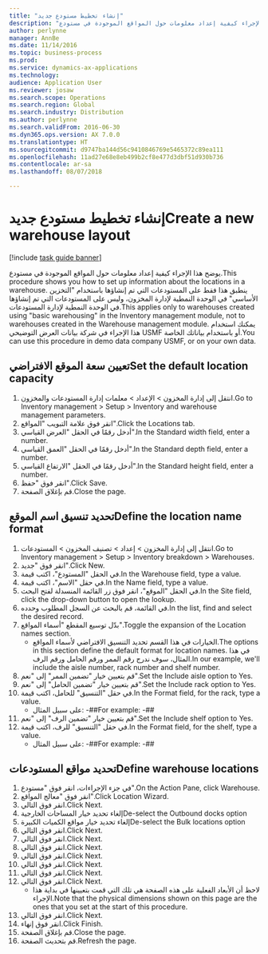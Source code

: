 ```yaml
---
title: "إنشاء تخطيط مستودع جديد"
description: "يوضح هذا الإجراء كيفية إعداد معلومات حول المواقع الموجودة في مستودع."
author: perlynne
manager: AnnBe
ms.date: 11/14/2016
ms.topic: business-process
ms.prod: 
ms.service: dynamics-ax-applications
ms.technology: 
audience: Application User
ms.reviewer: josaw
ms.search.scope: Operations
ms.search.region: Global
ms.search.industry: Distribution
ms.author: perlynne
ms.search.validFrom: 2016-06-30
ms.dyn365.ops.version: AX 7.0.0
ms.translationtype: HT
ms.sourcegitcommit: d9747ba144d56c9410846769e5465372c89ea111
ms.openlocfilehash: 11ad27e68e8eb499b2cf8e477d3dbf51d930b736
ms.contentlocale: ar-sa
ms.lasthandoff: 08/07/2018

---
```

# <a name="create-a-new-warehouse-layout"></a><span data-ttu-id="0ca27-103">إنشاء تخطيط مستودع جديد</span><span class="sxs-lookup"><span data-stu-id="0ca27-103">Create a new warehouse layout</span></span>

[!include [task guide banner](../../includes/task-guide-banner.md)]

<span data-ttu-id="0ca27-104">يوضح هذا الإجراء كيفية إعداد معلومات حول المواقع الموجودة في مستودع.</span><span class="sxs-lookup"><span data-stu-id="0ca27-104">This procedure shows you how to set up information about the locations in a warehouse.</span></span> <span data-ttu-id="0ca27-105">ينطبق هذا فقط على المستودعات التي تم إنشاؤها باستخدام "التخزين الأساسي" في الوحدة النمطية لإدارة المخزون، وليس على المستودعات التي تم إنشاؤها في الوحدة النمطية لإدارة المستودعات.</span><span class="sxs-lookup"><span data-stu-id="0ca27-105">This applies only to warehouses created using "basic warehousing" in the Inventory management module, not to warehouses created in the Warehouse management module.</span></span> <span data-ttu-id="0ca27-106">يمكنك استخدام هذا الإجراء في شركة بيانات العرض التوضيحي USMF أو باستخدام بياناتك الخاصة.</span><span class="sxs-lookup"><span data-stu-id="0ca27-106">You can use this procedure in demo data company USMF, or on your own data.</span></span>


## <a name="set-the-default-location-capacity"></a><span data-ttu-id="0ca27-107">تعيين سعة الموقع الافتراضي</span><span class="sxs-lookup"><span data-stu-id="0ca27-107">Set the default location capacity</span></span>
1. <span data-ttu-id="0ca27-108">انتقل إلى إدارة المخزون > الإعداد > معلمات إدارة المستودعات والمخزون‬.</span><span class="sxs-lookup"><span data-stu-id="0ca27-108">Go to Inventory management > Setup > Inventory and warehouse management parameters.</span></span>
2. <span data-ttu-id="0ca27-109">انقر فوق علامة التبويب "المواقع".</span><span class="sxs-lookup"><span data-stu-id="0ca27-109">Click the Locations tab.</span></span>
3. <span data-ttu-id="0ca27-110">أدخل رقمًا في الحقل "العرض القياسي‬".</span><span class="sxs-lookup"><span data-stu-id="0ca27-110">In the Standard width field, enter a number.</span></span>
4. <span data-ttu-id="0ca27-111">أدخل رقمًا في الحقل "العمق القياسي‬".</span><span class="sxs-lookup"><span data-stu-id="0ca27-111">In the Standard depth field, enter a number.</span></span>
5. <span data-ttu-id="0ca27-112">أدخل رقمًا في الحقل "الارتفاع القياسي‬".</span><span class="sxs-lookup"><span data-stu-id="0ca27-112">In the Standard height field, enter a number.</span></span>
6. <span data-ttu-id="0ca27-113">انقر فوق "حفظ".</span><span class="sxs-lookup"><span data-stu-id="0ca27-113">Click Save.</span></span>
7. <span data-ttu-id="0ca27-114">قم بإغلاق الصفحة.</span><span class="sxs-lookup"><span data-stu-id="0ca27-114">Close the page.</span></span>

## <a name="define-the-location-name-format"></a><span data-ttu-id="0ca27-115">تحديد تنسيق اسم الموقع</span><span class="sxs-lookup"><span data-stu-id="0ca27-115">Define the location name format</span></span>
1. <span data-ttu-id="0ca27-116">انتقل إلى إدارة المخزون > إعداد > تصنيف المخزون > المستودعات.</span><span class="sxs-lookup"><span data-stu-id="0ca27-116">Go to Inventory management > Setup > Inventory breakdown > Warehouses.</span></span>
2. <span data-ttu-id="0ca27-117">انقر فوق "جديد".</span><span class="sxs-lookup"><span data-stu-id="0ca27-117">Click New.</span></span>
3. <span data-ttu-id="0ca27-118">في الحقل "المستودع"، اكتب قيمة.</span><span class="sxs-lookup"><span data-stu-id="0ca27-118">In the Warehouse field, type a value.</span></span>
4. <span data-ttu-id="0ca27-119">في حقل "الاسم"، اكتب قيمة.</span><span class="sxs-lookup"><span data-stu-id="0ca27-119">In the Name field, type a value.</span></span>
5. <span data-ttu-id="0ca27-120">في الحقل "الموقع"، انقر فوق زر القائمة المنسدلة لفتح البحث.</span><span class="sxs-lookup"><span data-stu-id="0ca27-120">In the Site field, click the drop-down button to open the lookup.</span></span>
6. <span data-ttu-id="0ca27-121">في القائمة، قم بالبحث عن السجل المطلوب وحدده.</span><span class="sxs-lookup"><span data-stu-id="0ca27-121">In the list, find and select the desired record.</span></span>
7. <span data-ttu-id="0ca27-122">بدّل توسيع المقطع "أسماء المواقع".</span><span class="sxs-lookup"><span data-stu-id="0ca27-122">Toggle the expansion of the Location names section.</span></span>
    * <span data-ttu-id="0ca27-123">الخيارات في هذا القسم تحديد التنسيق الافتراضي لأسماء المواقع.</span><span class="sxs-lookup"><span data-stu-id="0ca27-123">The options in this section define the default format for location names.</span></span> <span data-ttu-id="0ca27-124">في هذا المثال، سوف ندرج رقم الممر ورقم الحامل ورقم الرف.</span><span class="sxs-lookup"><span data-stu-id="0ca27-124">In our example, we'll include the aisle number, rack number and shelf number.</span></span>  
8. <span data-ttu-id="0ca27-125">قم بتعيين خيار "تضمين الممر‬" إلى "نعم".</span><span class="sxs-lookup"><span data-stu-id="0ca27-125">Set the Include aisle option to Yes.</span></span>
9. <span data-ttu-id="0ca27-126">قم بتعيين خيار "تضمين الحامل‬‬" إلى "نعم".</span><span class="sxs-lookup"><span data-stu-id="0ca27-126">Set the Include rack option to Yes.</span></span>
10. <span data-ttu-id="0ca27-127">في حقل "التنسيق" للحامل، اكتب قيمة.</span><span class="sxs-lookup"><span data-stu-id="0ca27-127">In the Format field, for the rack, type a value.</span></span>
    * <span data-ttu-id="0ca27-128">على سبيل المثال: -##</span><span class="sxs-lookup"><span data-stu-id="0ca27-128">For example: -##</span></span>  
11. <span data-ttu-id="0ca27-129">قم بتعيين خيار "تضمين الرف" إلى "نعم".</span><span class="sxs-lookup"><span data-stu-id="0ca27-129">Set the Include shelf option to Yes.</span></span>
12. <span data-ttu-id="0ca27-130">في حقل "التنسيق" للرف، اكتب قيمة.</span><span class="sxs-lookup"><span data-stu-id="0ca27-130">In the Format field, for the shelf, type a value.</span></span>
    * <span data-ttu-id="0ca27-131">على سبيل المثال: -##</span><span class="sxs-lookup"><span data-stu-id="0ca27-131">For example: -##</span></span>  

## <a name="define-warehouse-locations"></a><span data-ttu-id="0ca27-132">تحديد مواقع المستودعات</span><span class="sxs-lookup"><span data-stu-id="0ca27-132">Define warehouse locations</span></span>
1. <span data-ttu-id="0ca27-133">في جزء الإجراءات، انقر فوق "مستودع".</span><span class="sxs-lookup"><span data-stu-id="0ca27-133">On the Action Pane, click Warehouse.</span></span>
2. <span data-ttu-id="0ca27-134">انقر فوق "معالج المواقع".</span><span class="sxs-lookup"><span data-stu-id="0ca27-134">Click Location Wizard.</span></span>
3. <span data-ttu-id="0ca27-135">انقر فوق التالي.</span><span class="sxs-lookup"><span data-stu-id="0ca27-135">Click Next.</span></span>
4. <span data-ttu-id="0ca27-136">إلغاء تحديد خيار المساحات الخارجية</span><span class="sxs-lookup"><span data-stu-id="0ca27-136">De-select the Outbound docks option</span></span>
5. <span data-ttu-id="0ca27-137">إلغاء تحديد خيار مواقع الكميات الكبيرة</span><span class="sxs-lookup"><span data-stu-id="0ca27-137">De-select the Bulk locations option</span></span>
6. <span data-ttu-id="0ca27-138">انقر فوق التالي.</span><span class="sxs-lookup"><span data-stu-id="0ca27-138">Click Next.</span></span>
7. <span data-ttu-id="0ca27-139">انقر فوق التالي.</span><span class="sxs-lookup"><span data-stu-id="0ca27-139">Click Next.</span></span>
8. <span data-ttu-id="0ca27-140">انقر فوق التالي.</span><span class="sxs-lookup"><span data-stu-id="0ca27-140">Click Next.</span></span>
9. <span data-ttu-id="0ca27-141">انقر فوق التالي.</span><span class="sxs-lookup"><span data-stu-id="0ca27-141">Click Next.</span></span>
10. <span data-ttu-id="0ca27-142">انقر فوق التالي.</span><span class="sxs-lookup"><span data-stu-id="0ca27-142">Click Next.</span></span>
11. <span data-ttu-id="0ca27-143">انقر فوق التالي.</span><span class="sxs-lookup"><span data-stu-id="0ca27-143">Click Next.</span></span>
12. <span data-ttu-id="0ca27-144">انقر فوق التالي.</span><span class="sxs-lookup"><span data-stu-id="0ca27-144">Click Next.</span></span>
    * <span data-ttu-id="0ca27-145">لاحظ أن الأبعاد الفعلية على هذه الصفحة هي تلك التي قمت بتعيينها في بداية هذا الإجراء.</span><span class="sxs-lookup"><span data-stu-id="0ca27-145">Note that the physical dimensions shown on this page are the ones that you set at the start of this procedure.</span></span>  
13. <span data-ttu-id="0ca27-146">انقر فوق التالي.</span><span class="sxs-lookup"><span data-stu-id="0ca27-146">Click Next.</span></span>
14. <span data-ttu-id="0ca27-147">انقر فوق إنهاء.</span><span class="sxs-lookup"><span data-stu-id="0ca27-147">Click Finish.</span></span>
15. <span data-ttu-id="0ca27-148">قم بإغلاق الصفحة.</span><span class="sxs-lookup"><span data-stu-id="0ca27-148">Close the page.</span></span>
16. <span data-ttu-id="0ca27-149">قم بتحديث الصفحة.</span><span class="sxs-lookup"><span data-stu-id="0ca27-149">Refresh the page.</span></span>

